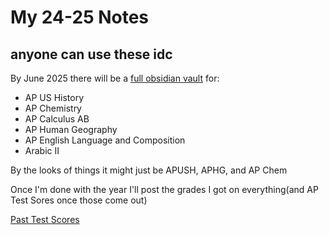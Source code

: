 # My 24-25 Notes

## anyone can use these idc
By June 2025 there will be a [full obsidian vault](https://obsidian.md/) for:
- AP US History
- AP Chemistry
- AP Calculus AB
- AP Human Geography
- AP English Language and Composition
- Arabic II

By the looks of things it might just be APUSH, APHG, and AP Chem


Once I'm done with the year I'll post the grades I got on everything(and AP Test Sores once those come out)

[Past Test Scores](./../past-test-scores.png)
